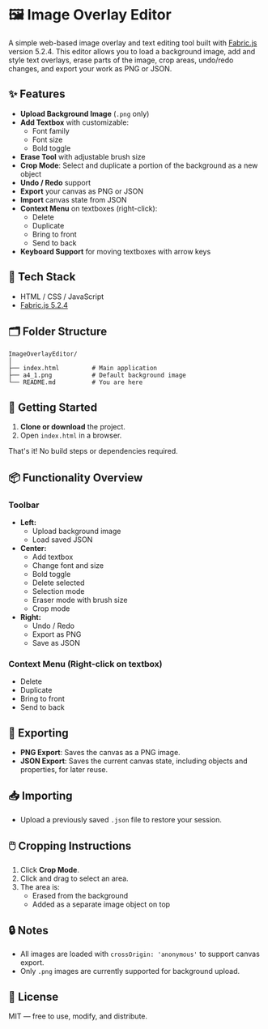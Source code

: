 # 🖼️ Image Overlay Editor

A simple web-based image overlay and text editing tool built with [Fabric.js](http://fabricjs.com/) version 5.2.4. This editor allows you to load a background image, add and style text overlays, erase parts of the image, crop areas, undo/redo changes, and export your work as PNG or JSON.

## ✨ Features

- **Upload Background Image** (`.png` only)
- **Add Textbox** with customizable:
  - Font family
  - Font size
  - Bold toggle
- **Erase Tool** with adjustable brush size
- **Crop Mode**: Select and duplicate a portion of the background as a new object
- **Undo / Redo** support
- **Export** your canvas as PNG or JSON
- **Import** canvas state from JSON
- **Context Menu** on textboxes (right-click):
  - Delete
  - Duplicate
  - Bring to front
  - Send to back
- **Keyboard Support** for moving textboxes with arrow keys

## 🧰 Tech Stack

- HTML / CSS / JavaScript
- [Fabric.js 5.2.4](https://cdnjs.com/libraries/fabric.js/5.2.4)

## 🗂️ Folder Structure

```
ImageOverlayEditor/
│
├── index.html         # Main application
├── a4_1.png           # Default background image
└── README.md          # You are here
```

## 🚀 Getting Started

1. **Clone or download** the project.
2. Open `index.html` in a browser.

That's it! No build steps or dependencies required.

## 📦 Functionality Overview

### Toolbar

- **Left:**
  - Upload background image
  - Load saved JSON
- **Center:**
  - Add textbox
  - Change font and size
  - Bold toggle
  - Delete selected
  - Selection mode
  - Eraser mode with brush size
  - Crop mode
- **Right:**
  - Undo / Redo
  - Export as PNG
  - Save as JSON

### Context Menu (Right-click on textbox)

- Delete
- Duplicate
- Bring to front
- Send to back

## 📸 Exporting

- **PNG Export**: Saves the canvas as a PNG image.
- **JSON Export**: Saves the current canvas state, including objects and properties, for later reuse.

## 📥 Importing

- Upload a previously saved `.json` file to restore your session.

## 🖱️ Cropping Instructions

1. Click **Crop Mode**.
2. Click and drag to select an area.
3. The area is:
   - Erased from the background
   - Added as a separate image object on top

## 🔒 Notes

- All images are loaded with `crossOrigin: 'anonymous'` to support canvas export.
- Only `.png` images are currently supported for background upload.

## 📝 License

MIT — free to use, modify, and distribute.
